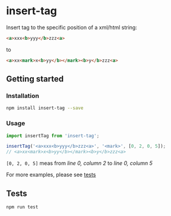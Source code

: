 # insert-tag

Insert tag to the specific position of a xml/html string:

```html
<a>xxx<b>yyy</b>zzz<a>
```

to

```html
<a>xx<mark>x<b>yy</b></mark><b>y</b>zzz<a>
```

## Getting started

### Installation

```bash
npm install insert-tag --save
```

### Usage

```js
import insertTag from 'insert-tag';

insertTag('<a>xxx<b>yyy</b>zzz<a>', '<mark>', [0, 2, 0, 5]);
// <a>xx<mark>x<b>yy</b></mark><b>y</b>zzz<a>
```

`[0, 2, 0, 5]` meas from *line 0, column 2* to *line 0, column 5*

For more examples, please see [tests](./test/index.ts)

## Tests

```bash
npm run test
```

